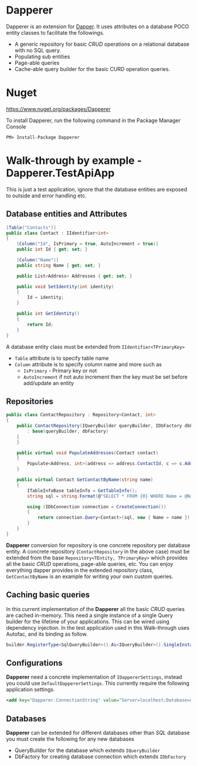 # Dapperer #

Dapperer is an extension for [Dapper](https://github.com/StackExchange/dapper-dot-net). It uses attributes on a database POCO entity classes to facilitate the followings.

- A generic repository for basic *CRUD* operations on a relational database with no SQL query.
- Populating sub entities
- Page-able queries
- Cache-able query builder for the basic CURD operation queries. 

# Nuget
https://www.nuget.org/packages/Dapperer

To install Dapperer, run the following command in the Package Manager Console
```
PM> Install-Package Dapperer
```

# Walk-through by example - Dapperer.TestApiApp

This is just a test application, ignore that the database entities are exposed to outside and error handling etc.

## Database entities and Attributes 

```C#
[Table("Contacts")]
public class Contact : IIdentifier<int>
{
    [Column("Id", IsPrimary = true, AutoIncrement = true)]
    public int Id { get; set; }

    [Column("Name")]
    public string Name { get; set; }

    public List<Address> Addresses { get; set; }

    public void SetIdentity(int identity)
    {
        Id = identity;
    }

    public int GetIdentity()
    {
        return Id;
    }
}

```
A database entity class must be extended from `IIdentifier<TPrimaryKey>`
- `Table` attribute is to specify table name
- `Column` attribute is to specify column name and  more such as  
  - `IsPrimary` - Primary key or not
  - `AutoIncrement` if not auto increment then the key must be set before add/update an entity

 
## Repositories 

```C#
public class ContactRepository : Repository<Contact, int>
{
    public ContactRepository(IQueryBuilder queryBuilder, IDbFactory dbFactory)
        : base(queryBuilder, dbFactory)
    {
    }

    public virtual void PopulateAddresses(Contact contact)
    {
        Populate<Address, int>(address => address.ContactId, c => c.Addresses, contact);
    }

    public virtual Contact GetContactByName(string name)
    {
        ITableInfoBase tableInfo = GetTableInfo();
        string sql = string.Format(@"SELECT * FROM {0} WHERE Name = @Name", tableInfo.TableName);

        using (IDbConnection connection = CreateConnection())
        {
            return connection.Query<Contact>(sql, new { Name = name }).SingleOrDefault();
        }
    }
}
```

**Dapperer** conversion for repository is one concrete repository per database entity. A concrete repository (`ContactRepository` in the above case) must be extended from the base `Repository<TEntity, TPrimaryKey>` which provides all the basic *CRUD* operations, page-able queries, etc. You can enjoy everything dapper provides in the extended repository class, `GetContactByName` is an example for writing your own custom queries.

## Caching basic queries

In this current implementation of the **Dapperer** all the basic *CRUD* queries are cached in-memory. This need a single instance of a single Query builder for the lifetime of your applications. This can be wired using dependency injection. In the test application used in this Walk-through uses Autofac, and its binding as follow.

```C#
builder.RegisterType<SqlQueryBuilder>().As<IQueryBuilder>().SingleInstance();
```

## Configurations 

**Dapperer** need a concrete implementation of `IDappererSettings`, instead you could use `DefaultDappererSettings`. This currently require the following application settings.

```XML
<add key="Dapperer.ConnectionString" value="Server=localhost;Database=dapper_test;Trusted_Connection=True;" />
```

## Databases

**Dapperer** can be extended for different databases other than *SQL* database you must create the following for any new databases
- QueryBuilder for the database which extends `IQueryBuilder`
- DbFactory for creating database connection which extends `IDbFactory`
